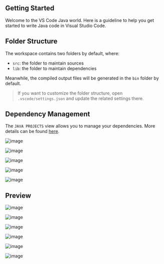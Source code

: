 ## Getting Started

Welcome to the VS Code Java world. Here is a guideline to help you get started to write Java code in Visual Studio Code.

## Folder Structure

The workspace contains two folders by default, where:

- `src`: the folder to maintain sources
- `lib`: the folder to maintain dependencies

Meanwhile, the compiled output files will be generated in the `bin` folder by default.

> If you want to customize the folder structure, open `.vscode/settings.json` and update the related settings there.

## Dependency Management

The `JAVA PROJECTS` view allows you to manage your dependencies. More details can be found [here](https://github.com/microsoft/vscode-java-dependency#manage-dependencies).

![image](https://user-images.githubusercontent.com/57041819/169637346-11f897e5-65cf-467b-ae92-9ee68f5ac03f.png)

![image](https://user-images.githubusercontent.com/57041819/169637366-9e21a62f-b68f-4b25-86c4-e75fe4e44b56.png)

![image](https://user-images.githubusercontent.com/57041819/169637373-86b2a67b-67e9-4d4d-8214-f38cda63e4af.png)

![image](https://user-images.githubusercontent.com/57041819/169637378-a62e4be2-70d4-4c57-bc0c-8d7c1fad5bf1.png)

![image](https://user-images.githubusercontent.com/57041819/169637384-b5661da4-25bd-4210-9358-f7e0a7dcdbfe.png)

## Preview

![image](https://user-images.githubusercontent.com/57041819/169637417-5be086b5-9b7c-4d07-bc56-d2dadd2c236d.png)

![image](https://user-images.githubusercontent.com/57041819/169637438-a97c2b80-b586-4751-a346-68a02d1ed647.png)

![image](https://user-images.githubusercontent.com/57041819/169637460-85ea4e4a-64af-4055-b9bd-124b408ca6e9.png)

![image](https://user-images.githubusercontent.com/57041819/169637446-055e189f-d97e-45f4-a7c9-57c5b2a841c1.png)

![image](https://user-images.githubusercontent.com/57041819/169637473-67d20d50-0843-4519-a398-c96706becfaa.png)

![image](https://user-images.githubusercontent.com/57041819/169637486-edac3fd8-28a9-415f-897e-9b86182b5c2b.png)

